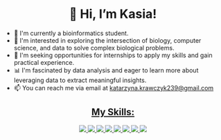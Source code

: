 <h1 align="center">👋 Hi, I’m Kasia!</h1>

<ul>
  <li>🌱 I'm currently a bioinformatics student.</li>
  <li>👀 I'm interested in exploring the intersection of biology, computer science, and data to solve complex biological problems.</li>
  <li>💼 I'm seeking opportunities for internships to apply my skills and gain practical experience.</li>
  <li>📊 I'm fascinated by data analysis and eager to learn more about leveraging data to extract meaningful insights.</li>
  <li>📫 You can reach me via email at <a href="mailto:katarzyna.krawczyk239@gmail.com">katarzyna.krawczyk239@gmail.com </li>
</ul>


<h2 align="center">My Skills:</h2>
<p align="center">
  <img src=https://img.shields.io/badge/python-3670A0?style=for-the-badge&logo=python&logoColor=ffdd54 />
  <img src=https://img.shields.io/badge/pandas-%23150458.svg?style=for-the-badge&logo=pandas&logoColor=white />
  <img src=https://img.shields.io/badge/numpy-%23013243.svg?style=for-the-badge&logo=numpy&logoColor=white />
  <img src=https://img.shields.io/badge/Plotly-%233F4F75.svg?style=for-the-badge&logo=plotly&logoColor=white />
  <img src=https://img.shields.io/badge/Matplotlib-%23ffffff.svg?style=for-the-badge&logo=Matplotlib&logoColor=black />
  <img src=https://img.shields.io/badge/scikit--learn-%23F7931E.svg?style=for-the-badge&logo=scikit-learn&logoColor=white/>
  <img src=https://img.shields.io/badge/flask-%23000.svg?style=for-the-badge&logo=flask&logoColor=white />
  <img src=https://img.shields.io/badge/r-%23276DC3.svg?style=for-the-badge&logo=r&logoColor=white />
  
</p>


<!---
Kasiek123/Kasiek123 is a ✨ special ✨ repository because its `README.md` (this file) appears on your GitHub profile.
You can click the Preview link to take a look at your changes.
--->
